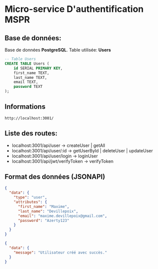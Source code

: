 # Micro-service D'authentification MSPR

## Base de données:
Base de données **PostgreSQL**.
Table utilisée: **Users**

```sql
-- Table Users
CREATE TABLE Users (
    id SERIAL PRIMARY KEY,
    first_name TEXT,
    last_name TEXT,
    email TEXT,
    password TEXT
);
```


## Informations
`http://localhost:3001/`

## Liste des routes:
- localhost:3001/api/user -> createUser | getAll
- localhost:3001/api/user/:id -> getUserById | deleteUser | updateUser
- localhost:3001/api/user/login -> loginUser
- localhost:3001/api/jwt/verifyToken -> verifyToken

## Format des données (JSONAPI)

```json
{
  "data": {
    "type": "user",
    "attributes": {
      "first_name": "Maxime",
      "last_name": "Devillepoix",
      "email": "maxime.devillepoix@gmail.com",
      "password": "Azerty123"
    }
  }
}
```

```json
{
  "data": {
    "message": "Utilisateur créé avec succès."
  }
}
```